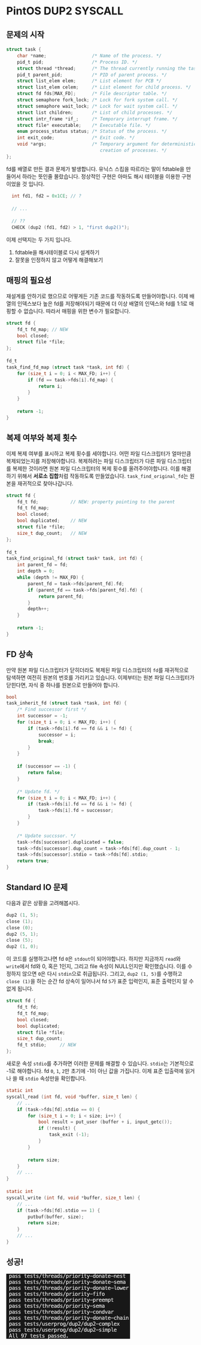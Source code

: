 # PintOS DUP2 SYSCALL

## 문제의 시작
``` c
struct task {
    char *name;                 /* Name of the process. */
    pid_t pid;                  /* Process ID. */
    struct thread *thread;      /* The thread currently running the task. */
    pid_t parent_pid;           /* PID of parent process. */
    struct list_elem elem;      /* List element for PCB */
    struct list_elem celem;     /* List element for child process. */
    struct fd fds[MAX_FD];      /* File descriptor table. */
    struct semaphore fork_lock; /* Lock for fork system call. */
    struct semaphore wait_lock; /* Lock for wait system call. */
    struct list children;       /* List of child processes. */
    struct intr_frame *if_;     /* Temporary interrupt frame. */
    struct file* executable;    /* Executable file. */
    enum process_status status; /* Status of the process. */
    int exit_code;              /* Exit code. */
    void *args;                 /* Temporary argument for deterministic
                                   creation of processes. */
};
```
fd를 배열로 만든 결과 문제가 발생합니다. 유닉스 스킴을 따르라는 말이 fdtable을 만들어서 하라는 뜻인줄 몰랐습니다. 정상적인 구현은 아마도 해시 테이블을 이용한 구현이었을 것 입니다.

``` c
  int fd1, fd2 = 0x1CE; // ?

  // ...
  
  // ??
  CHECK (dup2 (fd1, fd2) > 1, "first dup2()");
```

이제 선택지는 두 가지 입니다.
1. fdtable을 해시테이블로 다시 설계하기
2. 잘못을 인정하지 않고 어떻게 해결해보기

## 매핑의 필요성
재설계를 안하기로 했으므로 어떻게든 기존 코드를 작동하도록 만들어야합니다. 이제 배열의 인덱스보다 높은 fd를 저장해야되기 때문에 더 이상 배열의 인덱스와 fd를 1:1로 매핑할 수 없습니다. 따라서 매핑을 위한 변수가 필요합니다.
``` c
struct fd {
    fd_t fd_map; // NEW
    bool closed;
    struct file *file;
};

fd_t 
task_find_fd_map (struct task *task, int fd) {
    for (size_t i = 0; i < MAX_FD; i++) {
        if (fd == task->fds[i].fd_map) {
            return i;
        }
    }

    return -1;
}
```

## 복제 여부와 복제 횟수
이제 복제 여부를 표시하고 복제 횟수를 세야합니다. 어떤 파일 디스크립터가 얼마만큼 복제되었는지를 저장해야합니다. 복제하려는 파일 디스크립터가 다른 파일 디스크립터를 복제한 것이라면 원본 파일 디스크립터의 복제 횟수를 올려주어야합니다. 이를 해결하기 위해서 **서로소 집합**처럼 작동하도록 만들었습니다. `task_find_original_fd`는 원본을 재귀적으로 찾아나갑니다.

``` c
struct fd {
    fd_t fd;            // NEW: property pointing to the parent
    fd_t fd_map;
    bool closed;
    bool duplicated;    // NEW
    struct file *file;
    size_t dup_count;   // NEW
};

fd_t
task_find_original_fd (struct task* task, int fd) {
    int parent_fd = fd;
	int depth = 0;
	while (depth != MAX_FD) {
		parent_fd = task->fds[parent_fd].fd;
		if (parent_fd == task->fds[parent_fd].fd) {
			return parent_fd;
		}
		depth++;
	}

    return -1;
}
```

## FD 상속
만약 원본 파일 디스크립터가 닫히더라도 복제된 파일 디스크립터의 `fd`를 재귀적으로 탐색하면 여전히 원본의 번호를 가리키고 있습니다. 이제부터는 원본 파일 디스크립터가 닫힌다면, 자식 중 하나를 원본으로 만들어야 합니다.

``` c
bool
task_inherit_fd (struct task *task, int fd) {
	/* Find successor first */
	int successor = -1;
	for (size_t i = 0; i < MAX_FD; i++) {
		if (task->fds[i].fd == fd && i != fd) {
			successor = i;
			break;
		}
	}

	if (successor == -1) {
		return false;
	}

	/* Update fd. */
	for (size_t i = 0; i < MAX_FD; i++) {
		if (task->fds[i].fd == fd && i != fd) {
			task->fds[i].fd = successor;
		}
	}

	/* Update succssor. */
	task->fds[successor].duplicated = false;
	task->fds[successor].dup_count = task->fds[fd].dup_count - 1;
	task->fds[successor].stdio = task->fds[fd].stdio;
	return true;
}
```

## Standard IO 문제
다음과 같은 상황을 고려해봅시다.

``` c
dup2 (1, 5);
close (1);
close (0);
dup2 (5, 1);
close (5);
dup2 (1, 0);
```
이 코드를 실행하고나면 fd `0`은 `stdout`이 되어야합니다. 하지만 지금까지 `read`와 `write`에서 fd와 0, 혹은 1인지, 그리고 file 속성이 NULL인지만 확인했습니다. 이를 수정하지 않으면 `0`은 다시 `stdin`으로 취급됩니다. 그리고, `dup2 (1, 5)`를 수행하고 `close (1)`을 하는 순간 fd 상속이 일어나서 fd `5`가 표준 입력인지, 표준 출력인지 알 수 없게 됩니다.

``` c
struct fd {
    fd_t fd;
    fd_t fd_map;
    bool closed;
    bool duplicated;
    struct file *file;
    size_t dup_count;
    fd_t stdio;     // NEW
};
```
새로운 속성 `stdio`를 추가하면 이러한 문제를 해결할 수 있습니다. `stdio`는 기본적으로 -1로 해야합니다. fd `0`, `1`, `2`만 초기에 -1이 아닌 값을 가집니다. 이제 표준 입출력에 읽거나 쓸 때 `stdio` 속성만을 확인합니다.

``` c
static int
syscall_read (int fd, void *buffer, size_t len) {
    // ...
    if (task->fds[fd].stdio == 0) {
		for (size_t i = 0; i < size; i++) {
			bool result = put_user (buffer + i, input_getc());
			if (!result) {
				task_exit (-1);
			}
		}

		return size;
    }
    // ...
}

static int
syscall_write (int fd, void *buffer, size_t len) {
    // ...
    if (task->fds[fd].stdio == 1) {
		putbuf(buffer, size);
		return size;
	}
    // ...
}
```
## 성공!
![All pass](./images/all_pass.png)